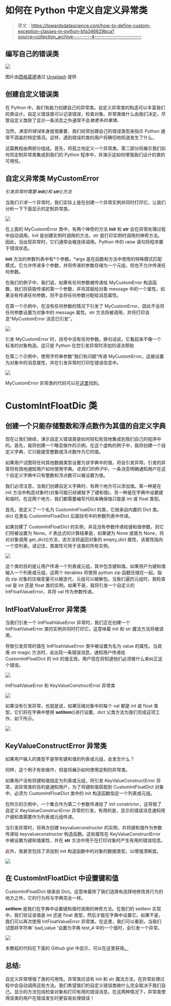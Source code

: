 # 如何在 Python 中定义自定义异常类

> 原文：<https://towardsdatascience.com/how-to-define-custom-exception-classes-in-python-bfa346629bca?source=collection_archive---------4----------------------->

## 编写自己的错误类

![](img/ed5244703c469fabf57fca2fb678905c.png)

图片由[西格蒙德](https://unsplash.com/@sigmund)通过 [Unsplash](https://unsplash.com/photos/By-tZImt0Ms) 提供

## 创建自定义错误类

在 Python 中，我们有能力创建自己的异常类。自定义异常类的构造可以丰富我们的类设计。自定义错误类可以记录错误，检查对象。异常类做什么由我们决定，尽管自定义类除了显示一条消息之外通常不会*做更多的事情。*

当然，*类型的错误*本身就很重要，我们经常创建自己的错误类型来指示 Python 通常不涵盖的特定情况。这样，遇到错误的类的用户将确切地知道发生了什么。

这篇教程由两部分组成。首先，将孤立地定义一个异常类。第二部分将展示我们如何将定制异常类集成到我们的 Python 程序中，并演示这如何增强我们设计的类的可用性。

## 自定义异常类 MyCustomError

*引发异常时需要 __init__()和 __str__()方法*

当我们*引发*一个异常时，我们实际上是在创建一个异常实例并同时打印它。让我们分析一下下面显示的定制异常类。

![](img/ac3357dbec59826db9fa46ec169dcda4.png)

在上面的 MyCustomError 类中，有两个神奇的方法 __init__ 和 __str__ 会在异常处理过程中自动调用。Init 是创建实例时调用的方法，str 是打印实例时调用的神奇方法。因此，当出现异常时，它们通常会被连续调用。Python 中的 raise 语句将程序置于错误状态。

__init__ 方法的参数列表中有*个参数。*args 是在函数和方法中使用的特殊模式匹配模式。它允许传递多个参数，并将传递的参数存储为一个元组，但也不允许传递任何参数。

在我们的例子中，我们说，如果有任何参数被传递给 MyCustomError 构造函数，我们将获取传递的第一个参数，并将其赋给对象 message 中的一个属性。如果没有传递任何参数，则不会将任何参数分配给消息属性。

在第一个示例中，在没有任何参数的情况下引发了 MyCustomError，因此不会将任何参数设置为对象中的 message 属性。str 方法将被调用，并将打印消息“MyCustomError 消息已引发”。

![](img/03410fe4c65b8743269459fe13651c77.png)

引发 MyCustomError 时，括号中没有任何参数。换句话说，它看起来不像一个标准的对象构造。这只是 Python 在您引发异常时添加的语法帮助

在第二个示例中，使用字符串参数“我们有问题”传递 MyCustomError。这被设置为对象中的消息属性，并在引发异常时打印在错误信息中。

![](img/54cfc6926ce8efd6acb81ac526286fe8.png)

MyCustomError 异常类的代码可以在[这里](https://gist.github.com/StephenFordham/8ea287187a0fde02a8ee82d5a1f2039f)找到。

# CustomIntFloatDic 类

## 创建一个只能存储整数和浮点数作为其值的自定义字典

现在让我们继续，演示自定义错误类是如何轻松有效地集成到我们自己的程序中的。首先，我将创建一个略显做作的示例。在这个虚构的例子中，我将创建一个自定义字典，它只能接受整数或浮点数作为它的值。

如果用户试图将任何其他数据类型设置为该字典中的值，将会引发异常。引发的异常将有效地通知用户如何使用字典。*在我们的例子*中，一条消息明确通知用户在这个自定义字典中只有整数和浮点数可以被设置为值。

我们必须注意，当我们创建自定义字典时，有两个地方可以添加值。第一种是在 init 方法中构造对象时(对象可能已经被赋予了键和值)，另一种是在字典中设置键和值时。在这两个地方，我们都需要编写代码来确保值只能是 int 或 float 类型。

首先，我定义了一个名为 CustomIntFloatDict 的类，它继承自内置的 Dict 类。dict 在类名 CustomIntFloatDict 后面括号中的参数列表中传递。

如果创建了 CustomIntFloatDict 的实例，并且没有参数传递给键和值参数，则它们将被设置为 None。if 表达式的计算结果是，如果键为 None 或值为 None，将对对象调用 get_dict()方法，该方法将返回对象的 empty_dict 属性，该属性指向一个空列表。请记住，类属性可用于该类的所有实例。

![](img/07b63e2e35ab4ba883eb0319e781e330.png)

这个类的目的是让用户传递一个列表或元组，其中包含键和值。如果用户为键和值输入一个列表或元组，这两个 iterables 将使用 python zip 函数压缩在一起。指向 zip 对象的压缩变量可以被迭代，元组可以被解包。当我们遍历元组时，我检查 val 是 int 还是 float 类的实例。如果不是，我将引发一个自定义的 IntFloatValueError，并将 val 作为参数传递。

## IntFloatValueError 异常类

当我们引发一个 IntFloatValueError 异常时，我们正在创建一个 IntFloatValueError 类的实例并同时打印它。这意味着 init 和 str 魔法方法将被调用。

导致引发异常的值在 IntFloatValueError 类中被设置为名为 value 的属性。当调用 str magic 方法时，会出现一条错误消息，通知用户传递给 CustomIntFloatDict 的 init 的值无效。用户现在将知道他们必须做什么来纠正这个错误。

![](img/9bfbccdb0d5849e56ea6d0bdf328ef82.png)

IntFloatValueError 和 KeyValueConstructError 异常类

![](img/b6e83114cddcd1e32da27f2620e82329.png)

如果没有引发异常，也就是说，如果压缩对象中的每个 val 都是 int 或 float 类型，它们将在字典中使用 __setitem__()进行设置，dict 父类方法为我们完成这项工作，如下所示。

![](img/00385c2f35eb0b4719a5dc571fdb22ca.png)

## KeyValueConstructError 异常类

如果用户输入的类型不是带有键和值的列表或元组，会发生什么？

同样，这个例子有些做作，但是将展示如何使用定制的异常类。

如果用户没有将键和值指定为列表或元组，将引发 KeyValueConstructError 异常。该异常类的目的是通知用户，为了将键和值获取到 CustomIntFloatDict 对象中，必须为 CustomIntFloatDict 类中的 init 构造函数指定一个列表或元组。

在所示的示例中，一个集合作为第二个参数传递给了 init constrictor，这导致了自定义 KeyValueConstructError 异常的引发。有用的是，显示的错误消息通知用户键和值需要作为列表或元组传递。

当引发异常时，将再次创建 keyvalueconstructor 的实例，并将键和值作为参数传递给 keyvalueconstructor 构造函数。这些属性在 KeyValueConstructError 中被设置为键和值属性，并在 __str__ 方法中用于在打印对象时产生有用的错误信息。

此外，我甚至包括了添加到 init 构造函数中的对象的数据类型，以增强清晰度。

![](img/702f0936cc9a2cfc784ebfba2aab43e3.png)

## 在 CustomIntFloatDict 中设置键和值

CustomIntFloatDict 继承自 Dict。这意味着除了我们选择有选择地修改其行为的地方之外，它的行为将与字典完全一样。

__setitem__ 是我们在字典中设置键和值时调用的神奇方法。在我们的 setitem 实现中，我们验证该值是 int 还是 float 类型，然后才能在字典中设置它。如果不是，我们可以再次使用 IntFloatValueError 异常类。在这里，我们可以看到，当我们试图将字符串' bad_value '设置为字典 test_4 中的一个值时，会引发一个异常。

![](img/cbc98d289c86e1ee5daf7b1ed13cb03c.png)

本教程的代码在下面的 Github gist 中显示，可以在这里获得[。](https://gist.github.com/StephenFordham/549973c9a6099914d2758e3e144e19fa)

## 总结:

自定义异常增强了类的可用性。异常类应该有 init 和 str 魔法方法，在异常处理过程中会自动调用这些方法。我们希望我们的自定义错误类做什么完全取决于我们自己。显示的方法包括检查对象和打印有用的错误消息。在这两种情况下，异常类使得该类的用户在错误发生时更容易处理错误！